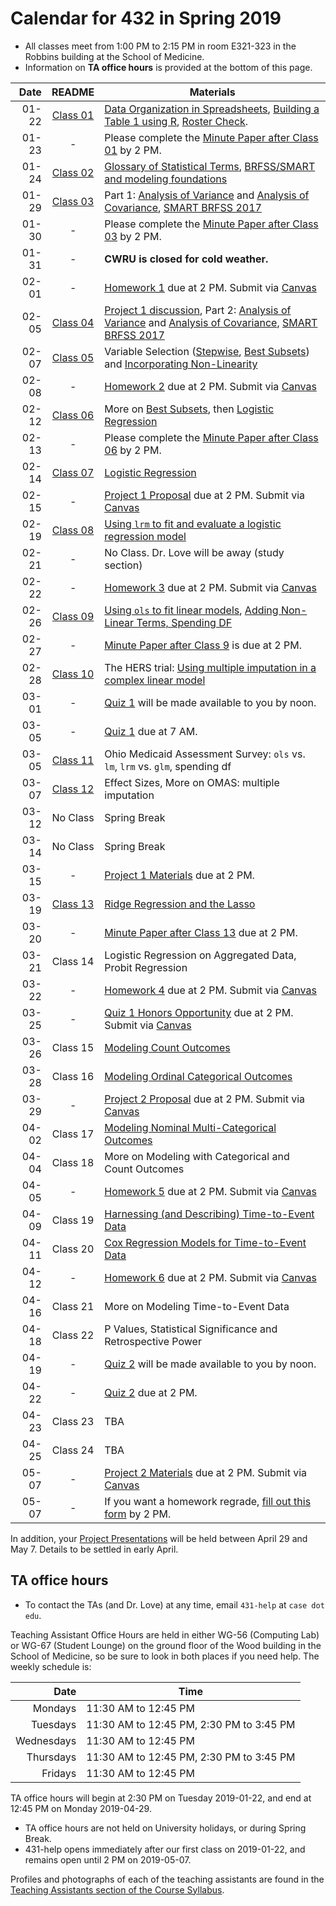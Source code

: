 # Calendar for 432 in Spring 2019

- All classes meet from 1:00 PM to 2:15 PM in room E321-323 in the Robbins building at the School of Medicine.
- Information on **TA office hours** is provided at the bottom of this page.

Date | README | Materials
---------: | :--------: | ----------------------------------------------------------------------
01-22 | [Class 01](https://github.com/THOMASELOVE/2019-432/tree/master/slides/class01) | [Data Organization in Spreadsheets](https://github.com/THOMASELOVE/2019-432/blob/master/references/pdf/Broman_and_Woo_2018_Data_Organization_in_Spreadsheets.pdf), [Building a Table 1 using R](https://thomaselove.github.io/2019-432-book/building-table-1.html), [Roster Check](http://bit.ly/432-2019-roster-check).
01-23 | - | Please complete the [Minute Paper after Class 01](http://bit.ly/432-2019-minute01) by 2 PM.
01-24 | [Class 02](https://github.com/THOMASELOVE/2019-432/tree/master/slides/class02) | [Glossary of Statistical Terms](http://hbiostat.org/doc/glossary.pdf), [BRFSS/SMART and modeling foundations](https://thomaselove.github.io/2019-432-book/linear-regression-on-a-small-smart-data-set.html)
01-29 | [Class 03](https://github.com/THOMASELOVE/2019-432/tree/master/slides/class03) | Part 1: [Analysis of Variance](https://thomaselove.github.io/2019-432-book/analysis-of-variance.html) and [Analysis of Covariance](https://thomaselove.github.io/2019-432-book/analysis-of-covariance.html), [SMART BRFSS 2017](https://github.com/THOMASELOVE/2019-432/tree/master/data-and-code/smart_2017)
01-30 | - | Please complete the [Minute Paper after Class 03](http://bit.ly/432-2019-minute03) by 2 PM.
01-31 | - | **CWRU is closed for cold weather.**
02-01 | - | [Homework 1](https://github.com/THOMASELOVE/2019-432/tree/master/homework) due at 2 PM. Submit via [Canvas](https://canvas.case.edu/)
02-05 | [Class 04](https://github.com/THOMASELOVE/2019-432/tree/master/slides/class04) | [Project 1 discussion](https://github.com/THOMASELOVE/2019-432/tree/master/projects), Part 2: [Analysis of Variance](https://thomaselove.github.io/2019-432-book/analysis-of-variance.html) and [Analysis of Covariance](https://thomaselove.github.io/2019-432-book/analysis-of-covariance.html), [SMART BRFSS 2017](https://github.com/THOMASELOVE/2019-432/tree/master/data-and-code/smart_2017)
02-07 | [Class 05](https://github.com/THOMASELOVE/2019-432/tree/master/slides/class05) | Variable Selection ([Stepwise](https://thomaselove.github.io/2019-432-book/stepwise-variable-selection.html), [Best Subsets](https://thomaselove.github.io/2019-432-book/best-subsets-variable-selection-in-our-prostate-cancer-study.html)) and [Incorporating Non-Linearity](https://thomaselove.github.io/2019-432-book/adding-non-linear-terms-to-a-linear-regression-model.html)
02-08 | - | [Homework 2](https://github.com/THOMASELOVE/2019-432/tree/master/homework) due at 2 PM. Submit via [Canvas](https://canvas.case.edu/)
02-12 | [Class 06](https://github.com/THOMASELOVE/2019-432/tree/master/slides/class06) | More on [Best Subsets](https://thomaselove.github.io/2019-432-book/best-subsets-variable-selection-in-our-prostate-cancer-study.html), then [Logistic Regression](https://thomaselove.github.io/2019-432-book/logistic-regression-the-foundations.html)
02-13 | - | Please complete the [Minute Paper after Class 06](http://bit.ly/432-2019-minute06) by 2 PM.
02-14 | [Class 07](https://github.com/THOMASELOVE/2019-432/tree/master/slides/class07) | [Logistic Regression](https://thomaselove.github.io/2019-432-book/logistic-regression-and-the-resect-data.html)
02-15 | - | [Project 1 Proposal](https://github.com/THOMASELOVE/2019-432/tree/master/projects) due at 2 PM. Submit via [Canvas](https://canvas.case.edu/)
02-19 | [Class 08](https://github.com/THOMASELOVE/2019-432/tree/master/slides/class08) | [Using `lrm` to fit and evaluate a logistic regression model](https://thomaselove.github.io/2019-432-book/logistic-regression-and-the-resect-data.html)
02-21 | - | No Class. Dr. Love will be away (study section)
02-22 | - | [Homework 3](https://github.com/THOMASELOVE/2019-432/tree/master/homework) due at 2 PM. Submit via [Canvas](https://canvas.case.edu/)
02-26 | [Class 09](https://github.com/THOMASELOVE/2019-432/tree/master/slides/class09) | [Using `ols` to fit linear models](https://thomaselove.github.io/2019-432-book/using-ols-from-the-rms-package-to-fit-linear-models.html),  [Adding Non-Linear Terms, Spending DF](https://thomaselove.github.io/2019-432-book/adding-non-linear-terms-to-a-linear-regression-model.html)
02-27 | - | [Minute Paper after Class 9](http://bit.ly/432-2019-minute09) is due at 2 PM.
02-28 | [Class 10](https://github.com/THOMASELOVE/2019-432/tree/master/slides/class10) | The HERS trial: [Using multiple imputation in a complex linear model](https://thomaselove.github.io/2019-432-book/linear-regression-and-the-smartcle1-data.html)
03-01 | - | [Quiz 1](https://github.com/THOMASELOVE/2019-432/tree/master/quizzes) will be made available to you by noon.
03-05 | - | [Quiz 1](https://github.com/THOMASELOVE/2019-432/tree/master/quizzes) due at 7 AM.
03-05 | [Class 11](https://github.com/THOMASELOVE/2019-432/tree/master/slides/class11) | Ohio Medicaid Assessment Survey: `ols` vs. `lm`, `lrm` vs. `glm`, spending df
03-07 | [Class 12](https://github.com/THOMASELOVE/2019-432/tree/master/slides/class12) | Effect Sizes, More on OMAS: multiple imputation
03-12 | No Class | Spring Break
03-14 | No Class | Spring Break
03-15 | - | [Project 1 Materials](https://github.com/THOMASELOVE/2019-432/tree/master/projects) due at 2 PM. 
03-19 | [Class 13](https://github.com/THOMASELOVE/2019-432/tree/master/slides/class13) | [Ridge Regression and the Lasso](https://thomaselove.github.io/2019-432-book/other-variable-selection-strategies.html)
03-20 | - | [Minute Paper after Class 13](http://bit.ly/432-2019-minute13) due at 2 PM.
03-21 | Class 14 | Logistic Regression on Aggregated Data, Probit Regression
03-22 | - | [Homework 4](https://github.com/THOMASELOVE/2019-432/tree/master/homework) due at 2 PM. Submit via [Canvas](https://canvas.case.edu/)
03-25 | - | [Quiz 1 Honors Opportunity](https://github.com/THOMASELOVE/2019-432/blob/master/quizzes/quiz1_honors/README.md) due at 2 PM. Submit via [Canvas](https://canvas.case.edu/)
03-26 | Class 15 | [Modeling Count Outcomes](https://thomaselove.github.io/2019-432-book/modeling-a-count-outcome-in-ohio-smart.html)
03-28 | Class 16 | [Modeling Ordinal Categorical Outcomes](https://thomaselove.github.io/2019-432-book/modeling-an-ordinal-categorical-outcome-in-ohio-smart.html)
03-29 | - | [Project 2 Proposal](https://github.com/THOMASELOVE/2019-432/tree/master/projects) due at 2 PM. Submit via [Canvas](https://canvas.case.edu/)
04-02 | Class 17 | [Modeling Nominal Multi-Categorical Outcomes](https://thomaselove.github.io/2019-432-book/analyzing-literary-styles-with-multinomial-logistic-regression.html)
04-04 | Class 18 | More on Modeling with Categorical and Count Outcomes
04-05 | - | [Homework 5](https://github.com/THOMASELOVE/2019-432/tree/master/homework) due at 2 PM. Submit via [Canvas](https://canvas.case.edu/)
04-09 | Class 19 | [Harnessing (and Describing) Time-to-Event Data](https://thomaselove.github.io/2019-432-book/exploring-time-to-event-survival-data.html)
04-11 | Class 20 | [Cox Regression Models for Time-to-Event Data](https://thomaselove.github.io/2019-432-book/cox-regression-models-for-survival-data-example-1.html)
04-12 | - | [Homework 6](https://github.com/THOMASELOVE/2019-432/tree/master/homework) due at 2 PM. Submit via [Canvas](https://canvas.case.edu/)
04-16 | Class 21 | More on Modeling Time-to-Event Data
04-18 | Class 22 | P Values, Statistical Significance and Retrospective Power
04-19 | - | [Quiz 2](https://github.com/THOMASELOVE/2019-432/tree/master/quizzes) will be made available to you by noon.
04-22 | - | [Quiz 2](https://github.com/THOMASELOVE/2019-432/tree/master/quizzes) due at 2 PM.
04-23 | Class 23 | TBA
04-25 | Class 24 | TBA
05-07 | - | [Project 2 Materials](https://github.com/THOMASELOVE/2019-432/tree/master/projects) due at 2 PM. Submit via [Canvas](https://canvas.case.edu/)
05-07 | - | If you want a homework regrade, [fill out this form](http://bit.ly/432-2019-regrades) by 2 PM.

In addition, your [Project Presentations](https://github.com/THOMASELOVE/2019-432/tree/master/projects) will be held between April 29 and May 7. Details to be settled in early April.

## TA office hours

- To contact the TAs (and Dr. Love) at any time, email `431-help` at `case dot edu`.

Teaching Assistant Office Hours are held in either WG-56 (Computing Lab) or WG-67 (Student Lounge) on the ground floor of the Wood building in the School of Medicine, so be sure to look in both places if you need help. The weekly schedule is: 

Date | Time 
--------: | --------------
Mondays | 11:30 AM to 12:45 PM
Tuesdays | 11:30 AM to 12:45 PM, 2:30 PM to 3:45 PM
Wednesdays | 11:30 AM to 12:45 PM
Thursdays | 11:30 AM to 12:45 PM, 2:30 PM to 3:45 PM
Fridays | 11:30 AM to 12:45 PM

TA office hours will begin at 2:30 PM on Tuesday 2019-01-22, and end at 12:45 PM on Monday 2019-04-29.

- TA office hours are not held on University holidays, or during Spring Break. 
- 431-help opens immediately after our first class on 2019-01-22, and remains open until 2 PM on 2019-05-07.

Profiles and photographs of each of the teaching assistants are found in the [Teaching Assistants section of the Course Syllabus](https://thomaselove.github.io/2019-432-syllabus/teaching-assistants.html).
